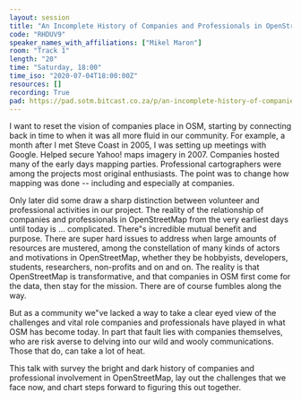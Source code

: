 ```yaml
---
layout: session
title: "An Incomplete History of Companies and Professionals in OpenStreetMap"
code: "RHDUV9"
speaker_names_with_affiliations: ["Mikel Maron"]
room: "Track 1"
length: "20"
time: "Saturday, 18:00"
time_iso: "2020-07-04T18:00:00Z"
resources: []
recording: True
pad: https://pad.sotm.bitcast.co.za/p/an-incomplete-history-of-companies-and-professiona
---
```

I want to reset the vision of companies place in OSM, starting by connecting back in time to when it was all more fluid in our community. For example, a month after I met Steve Coast in 2005, I was setting up meetings with Google. Helped secure Yahoo! maps imagery in 2007. Companies hosted many of the early days mapping parties. Professional cartographers were among the projects most original enthusiasts. The point was to change how mapping was done -- including and especially at companies. 

Only later did some draw a sharp distinction between volunteer and professional activities in our project. The reality of the relationship of companies and professionals in OpenStreetMap from the very earliest days until today is ... complicated. There"s incredible mutual benefit and purpose.  There are super hard issues to address when large amounts of resources are mustered, among the constellation of many kinds of actors and motivations in OpenStreetMap, whether they be hobbyists, developers, students, researchers, non-profits and on and on. The reality is that OpenStreetMap is transformative, and that companies in OSM first come for the data, then stay for the mission. There are of course fumbles along the way.

But as a community we"ve lacked a way to take a clear eyed view of the challenges and vital role companies and professionals have played in what OSM has become today. In part that fault lies with companies themselves, who are risk averse to delving into our wild and wooly communications. Those that do, can take a lot of heat.

This talk with survey the bright and dark history of companies and professional involvement in OpenStreetMap, lay out the challenges that we face now, and chart steps forward to figuring this out together.
